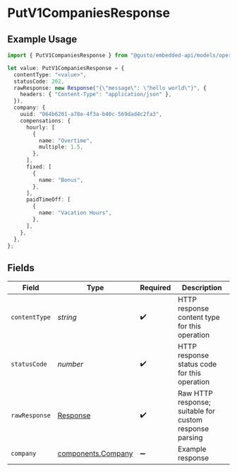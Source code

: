 # PutV1CompaniesResponse

## Example Usage

```typescript
import { PutV1CompaniesResponse } from "@gusto/embedded-api/models/operations/putv1companies.js";

let value: PutV1CompaniesResponse = {
  contentType: "<value>",
  statusCode: 202,
  rawResponse: new Response("{\"message\": \"hello world\"}", {
    headers: { "Content-Type": "application/json" },
  }),
  company: {
    uuid: "064b6201-a78e-4f3a-b40c-569dad4c2fa3",
    compensations: {
      hourly: [
        {
          name: "Overtime",
          multiple: 1.5,
        },
      ],
      fixed: [
        {
          name: "Bonus",
        },
      ],
      paidTimeOff: [
        {
          name: "Vacation Hours",
        },
      ],
    },
  },
};
```

## Fields

| Field                                                                 | Type                                                                  | Required                                                              | Description                                                           |
| --------------------------------------------------------------------- | --------------------------------------------------------------------- | --------------------------------------------------------------------- | --------------------------------------------------------------------- |
| `contentType`                                                         | *string*                                                              | :heavy_check_mark:                                                    | HTTP response content type for this operation                         |
| `statusCode`                                                          | *number*                                                              | :heavy_check_mark:                                                    | HTTP response status code for this operation                          |
| `rawResponse`                                                         | [Response](https://developer.mozilla.org/en-US/docs/Web/API/Response) | :heavy_check_mark:                                                    | Raw HTTP response; suitable for custom response parsing               |
| `company`                                                             | [components.Company](../../models/components/company.md)              | :heavy_minus_sign:                                                    | Example response                                                      |